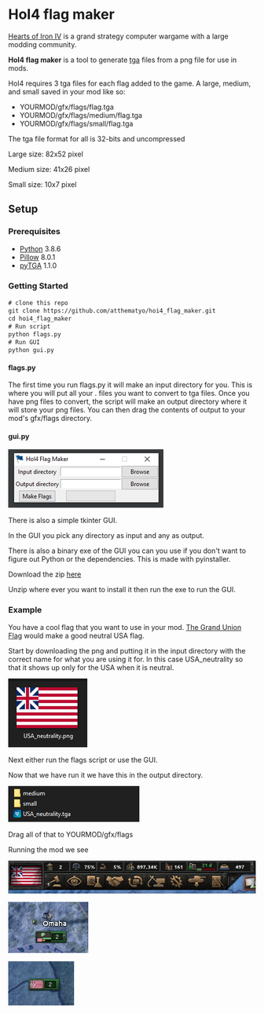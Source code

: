 # HoI4 flag maker
[Hearts of Iron IV](https://en.wikipedia.org/wiki/Hearts_of_Iron_IV) is a grand strategy computer wargame with a large 
modding community.

**HoI4 flag maker** is a tool to generate [tga](https://en.wikipedia.org/wiki/Truevision_TGA) files from a png file 
for use in mods.

HoI4 requires 3 tga files for each flag added to the game. A large, medium, and small saved in your mod like so:
- YOURMOD/gfx/flags/flag.tga
- YOURMOD/gfx/flags/medium/flag.tga
- YOURMOD/gfx/flags/small/flag.tga

The tga file format for all is 32-bits and uncompressed

Large size: 82x52 pixel

Medium size: 41x26 pixel

Small size: 10x7 pixel

## Setup

### Prerequisites
- [Python](https://www.python.org/) 3.8.6
- [Pillow](https://github.com/python-pillow/Pillow) 8.0.1
- [pyTGA](https://github.com/MircoT/pyTGA) 1.1.0

### Getting Started
```shell
# clone this repo
git clone https://github.com/atthematyo/hoi4_flag_maker.git
cd hoi4_flag_maker
# Run script
python flags.py
# Run GUI
python gui.py
```

#### flags.py
The first time you run flags.py it will make an input directory for you. This is where you will put all your . files 
you want to convert to tga files. Once you have png files to convert, the script will make an output directory where it 
will store your png files. You can then drag the contents of output to your mod's gfx/flags directory.

#### gui.py
![Image of large tga in game](docs/GUI.png)

There is also a simple tkinter GUI.

In the GUI you pick any directory as input and any as output.

There is also a binary exe of the GUI you can you use if you don't want to figure out Python or the dependencies.
This is made with pyinstaller.

Download the zip [here](https://github.com/atthematyo/hoi4_flag_maker/releases)

Unzip where ever you want to install it then run the exe to run the GUI.

### Example
You have a cool flag that you want to use in your mod. 
[The Grand Union Flag](https://en.wikipedia.org/wiki/Grand_Union_Flag) would make a good neutral USA flag.

Start by downloading the png and putting it in the input directory with the correct name for what you are using it for. 
In this case USA_neutrality so that it shows up only for the USA when it is neutral.

![Image of large tga in game](docs/input.png)

Next either run the flags script or use the GUI.

Now that we have run it we have this in the output directory.

![Image of large tga in game](docs/output.png)

Drag all of that to YOURMOD/gfx/flags

Running the mod we see

![Image of large tga in game](docs/large.png)

![Image of medium tga in game](docs/medium.png)

![Image of small tga in game](docs/small.png)

